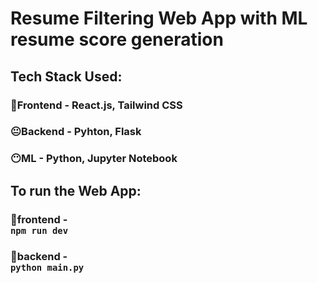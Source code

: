 # Resume Filtering Web App with ML resume score generation

## Tech Stack Used:
### 🤩Frontend - React.js, Tailwind CSS
### 😐Backend - Pyhton, Flask
### 😶ML - Python, Jupyter Notebook 

## To run the Web App:
### 📂frontend - <code> npm run dev </code> 
### 📂backend - <code> python main.py </code> 

